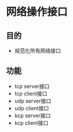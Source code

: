 # 网络操作接口
## 目的
+ 规范化所有网络接口
## 功能
+ tcp server接口
+ tcp client接口
+ udp server接口
+ udp client接口
+ kcp server接口
+ kcp client接口